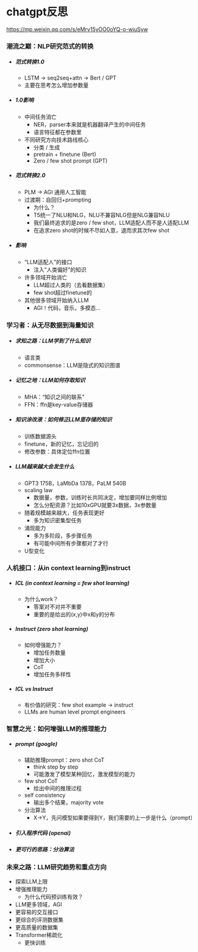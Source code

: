 # chatgpt反思

https://mp.weixin.qq.com/s/eMrv15yOO0oYQ-o-wiuSyw

### 潮流之巅：NLP研究范式的转换

* ##### 范式转换1.0

  * LSTM -> seq2seq+attn -> Bert / GPT
  * 主要在思考怎么增加参数量

* ##### 1.0影响

  * 中间任务消亡
    * NER，parser本来就是机器翻译产生的中间任务
    * 语言特征都在参数里
  * 不同研究方向技术路线核心
    * 分类 / 生成
    * pretrain + finetune (Bert)
    * Zero / few shot prompt (GPT)

* ##### 范式转换2.0

  * PLM -> AGI 通用人工智能
  * 过渡期：自回归+prompting
    * 为什么？
    * T5统一了NLU和NLG，NLU不兼容NLG但是NLG兼容NLU
    * 我们最终追求的是zero / few shot，LLM适配人而不是人适配LLM
    * 在追求zero shot的时候不尽如人意，退而求其次few shot

* ##### 影响

  * “LLM适配人”的接口
    * 注入“人类偏好”的知识
  * 许多领域开始消亡
    * LLM超过人类的（去看数据集）
    * few shot超过finetune的
  * 其他很多领域开始纳入LLM
    * AGI！代码，音乐，多模态...

### 学习者：从无尽数据到海量知识

* ##### 求知之路：LLM学到了什么知识

  * 语言类
  * commonsense：LLM是隐式的知识图谱

* ##### 记忆之地：LLM如何存取知识

  * MHA：“知识之间的联系”
  * FFN：ffn是key-value存储器

* ##### 知识涂改液：如何修正LLM里存储的知识

  * 训练数据源头
  * finetune，新的记忆，忘记旧的
  * 修改参数：具体定位ffn位置

* ##### LLM越来越大会发生什么

  * GPT3 175B，LaMbDa 137B，PaLM 540B
  * scaling law
    * 数据量，参数，训练时长共同决定，增加要同样比例增加
    * 怎么分配资源？比如10xGPU就要3x数据，3x参数量
  * 随着规模越来越大，任务表现更好
    * 多为知识密集型任务
  * 涌现能力
    * 多为多阶段，多步骤任务
    * 有可能中间所有步骤都对了才行
  * U型变化

### 人机接口：从in context learning到instruct

* ##### ICL (in context learning = few shot learning)

  * 为什么work？
    * 答案对不对并不重要
    * 重要的是给出的(x,y)中x和y的分布

* ##### Instruct (zero shot learning)

  * 如何增强能力？
    * 增加任务数量
    * 增加大小
    * CoT
    * 增加任务多样性

* ##### ICL vs Instruct

  * 有价值的研究：few shot example -> instruct
  * LLMs are human level prompt engineers

### 智慧之光：如何增强LLM的推理能力

* ##### prompt (google)

  * 辅助推理prompt：zero shot CoT
    * think step by step
    * 可能激发了模型某种回忆，激发模型的能力
  * few shot CoT
    * 给出中间的推理过程
  * self consistency
    * 输出多个结果，majority vote
  * 分治算法
    * X->Y，先问模型如果要得到Y，我们需要的上一步是什么（prompt）

* ##### 引入程序代码 (openai)

* ##### 更可行的思路：分治算法

### 未来之路：LLM研究趋势和重点方向

* 探索LLM上限
* 增强推理能力
  * 为什么代码预训练有效？
* LLM更多领域，AGI
* 更容易的交互接口
* 更综合的评测数据集
* 更高质量的数据集
* Transformer稀疏化
  * 更快训练
